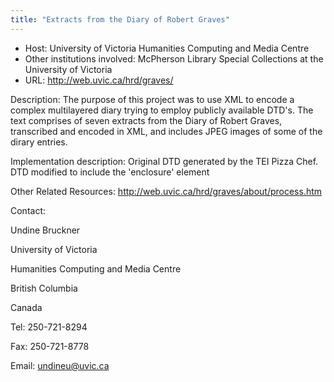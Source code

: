 ```yaml
---
title: "Extracts from the Diary of Robert Graves"
---
```





* Host: University of Victoria Humanities Computing and Media Centre
* Other institutions involved: McPherson Library Special Collections at the University of Victoria
* URL: <http://web.uvic.ca/hrd/graves/>



Description:
 The purpose of this project was to use XML to encode a complex multilayered diary
 trying to employ publicly available DTD's. The text comprises of seven extracts from
 the Diary of Robert Graves, transcribed and encoded in XML, and includes JPEG images
 of some of the dirary entries. 



Implementation description:
 Original DTD generated by the TEI Pizza Chef. DTD modified to include the 'enclosure'
 element



Other Related Resources:
 http://web.uvic.ca/hrd/graves/about/process.htm



Contact: 



Undine Bruckner 


University of Victoria
 
 Humanities Computing and Media Centre
 
 British Columbia
 
 Canada


Tel: 250-721-8294


Fax: 250-721-8778


Email: [undineu@uvic.ca](mailto:undineu@uvic.ca)






